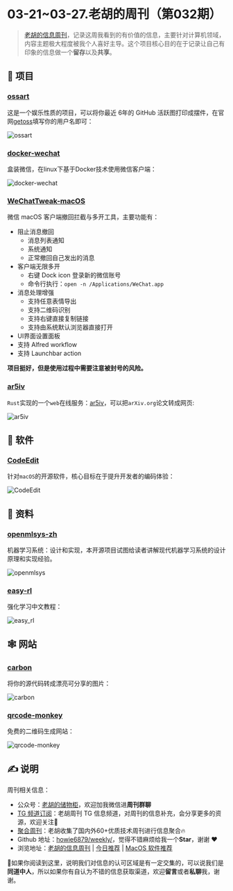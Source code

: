 # 03-21~03-27.老胡的周刊（第032期）

> [老胡的信息周刊](https://weekly.howie6879.com/)，记录这周我看到的有价值的信息，主要针对计算机领域，内容主题极大程度被我个人喜好主导。这个项目核心目的在于记录让自己有印象的信息做一个**留存**以及**共享**。

## 🎯 项目

### [ossart](https://github.com/djyde/ossart)

这是一个娱乐性质的项目，可以将你最近 6年的 GitHub 活跃图打印成摆件，在官网[getoss](https://getoss.art/)填写你的用户名即可：

![ossart](https://images-1252557999.file.myqcloud.com/uPic/5SYY8P.jpg)

### [docker-wechat](https://github.com/huan/docker-wechat)

盒装微信，在linux下基于Docker技术使用微信客户端：

![docker-wechat](https://images-1252557999.file.myqcloud.com/uPic/docker-wechat.png)

### [WeChatTweak-macOS](https://github.com/Sunnyyoung/WeChatTweak-macOS)

微信 macOS 客户端撤回拦截与多开工具，主要功能有：

- 阻止消息撤回
    - 消息列表通知
    - 系统通知
    - 正常撤回自己发出的消息
- 客户端无限多开
    - 右键 Dock icon 登录新的微信账号
    - 命令行执行：`open -n /Applications/WeChat.app`
- 消息处理增强
    - 支持任意表情导出
    - 支持二维码识别
    - 支持右键直接复制链接
    - 支持由系统默认浏览器直接打开
- UI界面设置面板
- 支持 Alfred workflow
- 支持 Launchbar action

**项目挺好，但是使用过程中需要注意被封号的风险。**

### [ar5iv](https://github.com/dginev/ar5iv)

`Rust`实现的一个`web`在线服务：[ar5iv](https://ar5iv.org/)，可以把`arXiv.org`论文转成网页:

![ar5iv](https://images-1252557999.file.myqcloud.com/uPic/ar5iv.jpg)

## 🤖 软件

### [CodeEdit](https://github.com/CodeEditApp/CodeEdit)

针对`macOS`的开源软件，核心目标在于提升开发者的编码体验：

![CodeEdit](https://images-1252557999.file.myqcloud.com/uPic/CodeEdit.png)

## 👀 资料

### [openmlsys-zh](https://github.com/openmlsys/openmlsys-zh)

机器学习系统：设计和实现，本开源项目试图给读者讲解现代机器学习系统的设计原理和实现经验。

![openmlsys](https://images-1252557999.file.myqcloud.com/uPic/openmlsys.jpg)

### [easy-rl](https://github.com/datawhalechina/easy-rl)

强化学习中文教程：

![easy_rl](https://images-1252557999.file.myqcloud.com/uPic/easy_rl.jpg)

## 🕸 网站

### [carbon](https://carbon.now.sh/)

将你的源代码转成漂亮可分享的图片：

![carbon](https://images-1252557999.file.myqcloud.com/uPic/carbon.jpg)

### [qrcode-monkey](https://www.qrcode-monkey.com/#)

免费的二维码生成网站：

![qrcode-monkey](https://images-1252557999.file.myqcloud.com/uPic/qrcode-monkey.jpg)

## ✍️ 说明

周刊相关信息：

- 公众号：[老胡的储物柜](https://images-1252557999.file.myqcloud.com/uPic/ETIbMe.jpg)，欢迎加我微信进**周刊群聊**
- [TG 频道订阅](https://t.me/howie_weekly)：老胡周刊 TG 信息频道，对周刊的信息补充，会分享更多的资源，欢迎关注👏
- [聚合周刊](https://www.fre321.com/weekly)：老胡收集了国内外60+优质技术周刊进行信息聚合🔥
- Github 地址：[howie6879/weekly/](https://github.com/howie6879/weekly/)，觉得不错麻烦给我一个**Star**，谢谢 ❤️
- 浏览地址：[老胡的信息周刊](https://weekly.howie6879.com) | [今日推荐](https://weekly.howie6879.com/recommend/index.html) | [MacOS 软件推荐](https://weekly.howie6879.com/soft/mac.html)

🙌如果你阅读到这里，说明我们对信息的认可区域是有一定交集的，可以说我们是**同道中人**，所以如果你有自认为不错的信息获取渠道，欢迎**留言**或者**私聊**我，谢谢。
